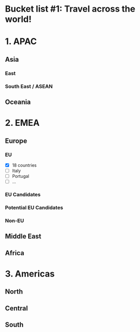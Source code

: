 # Bucket list #1: Travel across the world!

# 1. APAC
## Asia
### East
### South East / ASEAN

## Oceania

# 2. EMEA
## Europe
### EU
- [X] 18 countries
- [ ] Italy
- [ ] Portugal
- [ ] ...

### EU Candidates
### Potential EU Candidates 
### Non-EU

## Middle East
## Africa

# 3. Americas
## North
## Central
## South
